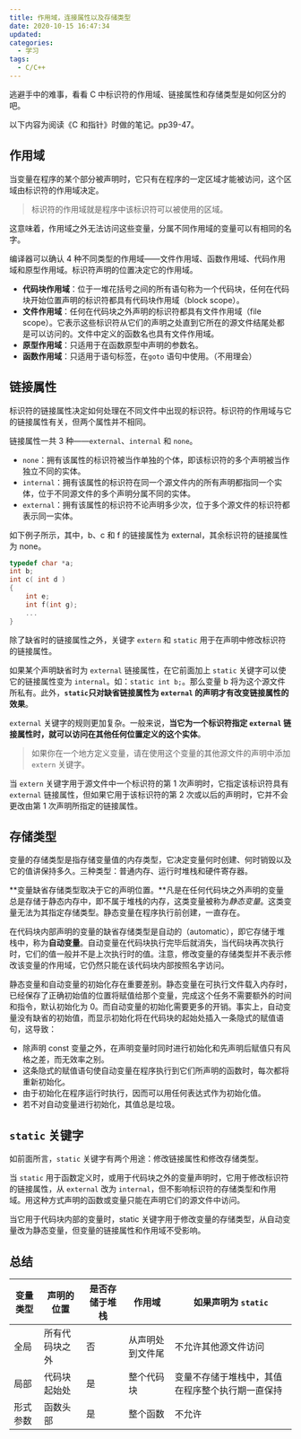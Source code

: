 ```yaml
---
title: 作用域，连接属性以及存储类型
date: 2020-10-15 16:47:34
updated:
categories:
  - 学习
tags:
  - C/C++
---
```


逃避手中的难事，看看 C 中标识符的作用域、链接属性和存储类型是如何区分的吧。

以下内容为阅读《C 和指针》时做的笔记。pp39-47。

<!-- more -->

##  作用域

当变量在程序的某个部分被声明时，它只有在程序的一定区域才能被访问，这个区域由标识符的作用域决定。

> 标识符的作用域就是程序中该标识符可以被使用的区域。

这意味着，作用域之外无法访问这些变量，分属不同作用域的变量可以有相同的名字。

编译器可以确认 4 种不同类型的作用域——文件作用域、函数作用域、代码作用域和原型作用域。标识符声明的位置决定它的作用域。

+ **代码块作用域**：位于一堆花括号之间的所有语句称为一个代码块，任何在代码块开始位置声明的标识符都具有代码块作用域（block scope）。
+ **文件作用域**：任何在代码块之外声明的标识符都具有文件作用域（file scope）。它表示这些标识符从它们的声明之处直到它所在的源文件结尾处都是可以访问的。文件中定义的函数名也具有文件作用域。
+ **原型作用域**：只适用于在函数原型中声明的参数名。
+ **函数作用域**：只适用于语句标签，在`goto` 语句中使用。（不用理会）

## 链接属性

标识符的链接属性决定如何处理在不同文件中出现的标识符。标识符的作用域与它的链接属性有关，但两个属性并不相同。

链接属性一共 3 种——`external`、`internal` 和 `none`。

+ `none`：拥有该属性的标识符被当作单独的个体，即该标识符的多个声明被当作独立不同的实体。
+ `internal`：拥有该属性的标识符在同一个源文件内的所有声明都指同一个实体，位于不同源文件的多个声明分属不同的实体。
+ `external`：拥有该属性的标识符不论声明多少次，位于多个源文件的标识符都表示同一实体。

如下例子所示，其中，b、c 和 f 的链接属性为 external，其余标识符的链接属性为 none。

```c
typedef char *a;
int b;
int c( int d )
{
    int e;
    int f(int g);
    ...
}
```

除了缺省时的链接属性之外，关键字 `extern` 和 `static` 用于在声明中修改标识符的链接属性。

如果某个声明缺省时为 `external` 链接属性，在它前面加上 `static` 关键字可以使它的链接属性变为 `internal`。如：`static int b;`。那么变量 b 将为这个源文件所私有。此外，**`static`只对缺省链接属性为 `external` 的声明才有改变链接属性的效果**。

`external` 关键字的规则更加复杂。一般来说，**当它为一个标识符指定 `external` 链接属性时，就可以访问在其他任何位置定义的这个实体**。

> 如果你在一个地方定义变量，请在使用这个变量的其他源文件的声明中添加 `extern` 关键字。

当 `extern` 关键字用于源文件中一个标识符的第 1 次声明时，它指定该标识符具有 `external` 链接属性，但如果它用于该标识符的第 2 次或以后的声明时，它并不会更改由第 1 次声明所指定的链接属性。

## 存储类型

变量的存储类型是指存储变量值的内存类型，它决定变量何时创建、何时销毁以及它的值讲保持多久。三种类型：普通内存、运行时堆栈和硬件寄存器。

**变量缺省存储类型取决于它的声明位置。**凡是在任何代码块之外声明的变量总是存储于静态内存中，即不属于堆栈的内存，这类变量被称为*静态变量*。这类变量无法为其指定存储类型。静态变量在程序执行前创建，一直存在。

在代码块内部声明的变量的缺省存储类型是自动的（automatic），即它存储于堆栈中，称为**自动变量**。自动变量在代码块执行完毕后就消失，当代码块再次执行时，它们的值一般并不是上次执行时的值。注意，修改变量的存储类型并不表示修改该变量的作用域，它仍然只能在该代码块内部按照名字访问。

静态变量和自动变量的初始化存在重要差别。静态变量在可执行文件载入内存时，已经保存了正确初始值的位置将赋值给那个变量，完成这个任务不需要额外的时间和指令，默认初始化为 0。而自动变量的初始化需要更多的开销。事实上，自动变量没有缺省的初始值，而显示初始化将在代码块的起始处插入一条隐式的赋值语句，这导致：

+ 除声明 const 变量之外，在声明变量时同时进行初始化和先声明后赋值只有风格之差，而无效率之别。
+ 这条隐式的赋值语句使自动变量在程序执行到它们所声明的函数时，每次都将重新初始化。
+ 由于初始化在程序运行时执行，因而可以用任何表达式作为初始化值。
+ 若不对自动变量进行初始化，其值总是垃圾。

## `static` 关键字

如前面所言，`static` 关键字有两个用途：修改链接属性和修改存储类型。

当 `static` 用于函数定义时，或用于代码块之外的变量声明时，它用于修改标识符的链接属性，从 `external` 改为 `internal`，但不影响标识符的存储类型和作用域。用这种方式声明的函数或变量只能在声明它们的源文件中访问。

当它用于代码块内部的变量时，static 关键字用于修改变量的存储类型，从自动变量改为静态变量，但变量的链接属性和作用域不受影响。

## 总结

| 变量类型 | 声明的位置     | 是否存储于堆栈 | 作用域           | 如果声明为 `static`                              |
| -------- | -------------- | -------------- | ---------------- | ------------------------------------------------ |
| 全局     | 所有代码块之外 | 否             | 从声明处到文件尾 | 不允许其他源文件访问                             |
| 局部     | 代码块起始处   | 是             | 整个代码块       | 变量不存储于堆栈中，其值在程序整个执行期一直保持 |
| 形式参数 | 函数头部       | 是             | 整个函数         | 不允许                                           |



